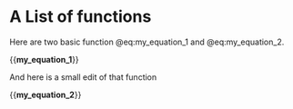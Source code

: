 # A List of functions

Here are two basic function @eq:my_equation_1 and @eq:my_equation_2.

{{__my_equation_1__}}


And here is a small edit of that function


{{__my_equation_2__}}

